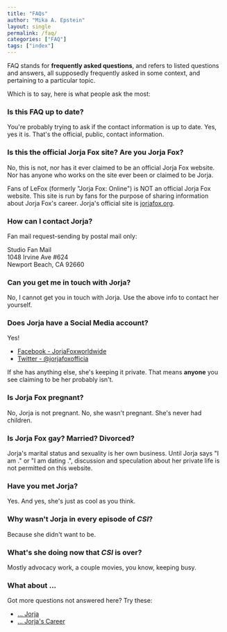 ```yaml
---
title: "FAQs"
author: "Mika A. Epstein"
layout: single
permalink: /faq/
categories: ["FAQ"]
tags: ["index"]
---
```


FAQ stands for **frequently asked questions**, and refers to listed questions and answers, all supposedly frequently asked in some context, and pertaining to a particular topic.

Which is to say, here is what people ask the most:

### Is this FAQ up to date?

You're probably trying to ask if the contact information is up to date. Yes, yes it is. That's the official, public, contact information.

### Is this the official Jorja Fox site? Are you Jorja Fox?

No, this is not, nor has it ever claimed to be an official Jorja Fox website. Nor has anyone who works on the site ever been or claimed to be Jorja.

Fans of LeFox (formerly "Jorja Fox: Online") is NOT an official Jorja Fox website. This site is run by fans for the purpose of sharing information about Jorja Fox's career. Jorja's official site is [jorjafox.org](http://jorjafox.org/).

### How can I contact Jorja?

Fan mail request-sending by postal mail only:

Studio Fan Mail  
1048 Irvine Ave #624  
Newport Beach, CA 92660  

### Can you get me in touch with Jorja?

No, I cannot get you in touch with Jorja. Use the above info to contact her yourself.

### Does Jorja have a Social Media account?

Yes!

* [Facebook - JorjaFoxworldwide](https://www.facebook.com/JorjaFoxworldwide)
* [Twitter - @jorjafoxofficia](https://twitter.com/jorjafoxofficia)

If she has anything else, she's keeping it private. That means **anyone** you see claiming to be her probably isn't.

### Is Jorja Fox pregnant?

No, Jorja is not pregnant. No, she wasn't pregnant. She's never had children.

### Is Jorja Fox gay? Married? Divorced?

Jorja's marital status and sexuality is her own business. Until Jorja says "I am <whatever>." or "I am dating <whomever>.", discussion and speculation about her private life is not permitted on this website.

### Have you met Jorja?

Yes. And yes, she's just as cool as you think.

### Why wasn't Jorja in every episode of _CSI_?

Because she didn't want to be.

### What's she doing now that _CSI_ is over?

Mostly advocacy work, a couple movies, you know, keeping busy.

### What about ...

Got more questions not answered here? Try these:

* [... Jorja](/library/faq/jorja/)
* [... Jorja's Career](/library/faq/career/)
